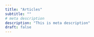 ```yaml
---
title: "Articles"
subtitle: ""
# meta description
description: "This is meta description"
draft: false
---
```

